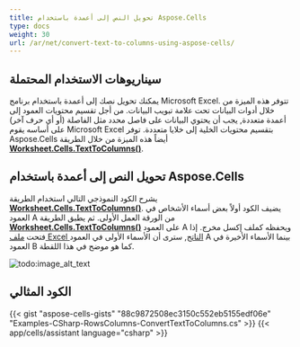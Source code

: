 ```yaml
---
title: تحويل النص إلى أعمدة باستخدام Aspose.Cells
type: docs
weight: 30
url: /ar/net/convert-text-to-columns-using-aspose-cells/
---
```


## **سيناريوهات الاستخدام المحتملة**

يمكنك تحويل نصك إلى أعمدة باستخدام برنامج Microsoft Excel. تتوفر هذه الميزة من خلال أدوات البيانات تحت علامة تبويب البيانات. من أجل تقسيم محتويات العمود إلى أعمدة متعددة, يجب أن يحتوي البيانات على فاصل محدد مثل الفاصلة (أو أي حرف آخر) على أساسه يقوم Microsoft Excel بتقسيم محتويات الخلية إلى خلايا متعددة. توفر Aspose.Cells أيضاً هذه الميزة من خلال الطريقة [**Worksheet.Cells.TextToColumns()**](https://reference.aspose.com/cells/net/aspose.cells/cells/methods/texttocolumns).

## **تحويل النص إلى أعمدة باستخدام Aspose.Cells**

يشرح الكود النموذجي التالي استخدام الطريقة [**Worksheet.Cells.TextToColumns()**](https://reference.aspose.com/cells/net/aspose.cells/cells/methods/texttocolumns). يضيف الكود أولاً بعض أسماء الأشخاص في العمود A من الورقة العمل الأولى. ثم يطبق الطريقة [**Worksheet.Cells.TextToColumns()**](https://reference.aspose.com/cells/net/aspose.cells/cells/methods/texttocolumns) على العمود A ويحفظه كملف إكسل مخرج. إذا فتحت [ملف Excel الناتج](25395213.xlsx), سترى أن الأسماء الأولى في العمود A بينما الأسماء الأخيرة في العمود B كما هو موضح في هذا اللقطة.

![todo:image_alt_text](convert-text-to-columns-using-aspose-cells_1.png)

## **الكود المثالي**

{{< gist "aspose-cells-gists" "88c9872508ec3150c552eb5155edf06e" "Examples-CSharp-RowsColumns-ConvertTextToColumns.cs" >}}
{{< app/cells/assistant language="csharp" >}}
